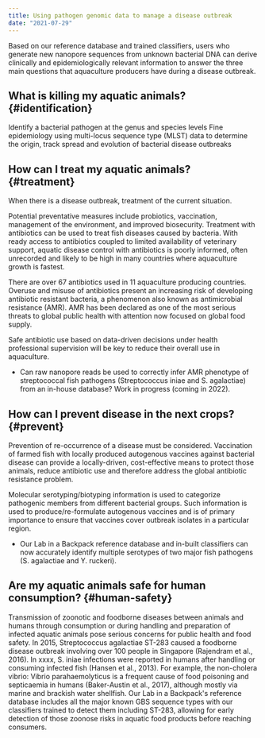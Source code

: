 ```yaml
---
title: Using pathogen genomic data to manage a disease outbreak
date: "2021-07-29"
---
```


Based on our reference database and trained classifiers, users who generate new nanopore sequences from unknown bacterial DNA can derive clinically and epidemiologically relevant information to answer the three main questions that aquaculture producers have during a disease outbreak.

## What is killing my aquatic animals? {#identification}

Identify a bacterial pathogen at the genus and species levels
Fine epidemiology using multi-locus sequence type (MLST) data to determine the origin, track spread and evolution of bacterial disease outbreaks 

## How can I treat my aquatic animals? {#treatment}

When there is a disease outbreak, treatment of the current situation.

Potential preventative measures include probiotics, vaccination, management of the environment, and improved biosecurity. Treatment with antibiotics can be used to treat fish diseases caused by bacteria. With ready access to antibiotics coupled to limited availability of veterinary support, aquatic disease control with antibiotics is poorly informed, often unrecorded and likely to be high in many countries where aquaculture growth is fastest. 

There are over 67 antibiotics used in 11 aquaculture producing countries. Overuse and misuse of antibiotics present an increasing risk of developing antibiotic resistant bacteria, a phenomenon also known as antimicrobial resistance (AMR). AMR has been declared as one of the most serious threats to global public health with attention now focused on global food supply. 

Safe antibiotic use based on data-driven decisions under health professional supervision will be key to reduce their overall use in aquaculture.

- Can raw nanopore reads be used to correctly infer AMR phenotype of streptococcal fish pathogens (Streptococcus iniae and S. agalactiae) from an in-house database? Work in progress (coming in 2022).

## How can I prevent disease in the next crops? {#prevent}

Prevention of re-occurrence of a disease must be considered. Vaccination of farmed fish with locally produced autogenous vaccines against bacterial disease can provide a locally-driven, cost-effective means to protect those animals, reduce antibiotic use and therefore address the global antibiotic resistance problem. 

Molecular serotyping/biotyping information is used to categorize pathogenic members from different bacterial groups. Such information is used to produce/re-formulate autogenous vaccines and is of primary importance to ensure that vaccines cover outbreak isolates in a particular region.

- Our Lab in a Backpack reference database and in-built classifiers can now accurately identify multiple serotypes of two major fish pathogens (S. agalactiae and Y. ruckeri).

## Are my aquatic animals safe for human consumption? {#human-safety}

Transmission of zoonotic and foodborne diseases between animals and humans through consumption or during handling and preparation of infected aquatic animals pose serious concerns for public health and food safety.
In 2015, Streptococcus agalactiae ST-283 caused a foodborne disease outbreak involving over 100 people in Singapore (Rajendram et al., 2016).
In xxxx, S. iniae infections were reported in humans after handling or consuming infected fish (Hansen et al., 2013).
For example, the non-cholera vibrio: Vibrio parahaemolyticus is a frequent cause of food poisoning and septicaemia in humans (Baker-Austin et al., 2017), although mostly via marine and brackish water shellfish.
Our Lab in a Backpack's reference database includes all the major known GBS sequence types with our classifiers trained to detect them including ST-283, allowing for early detection of those zoonose risks in aquatic food products before reaching consumers. 

